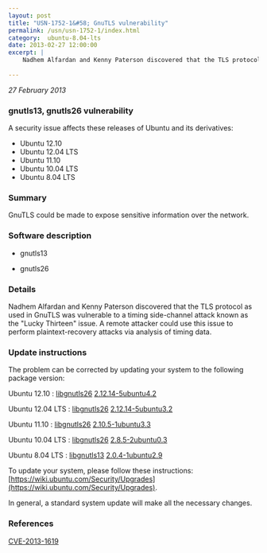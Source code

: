 ```yaml
---
layout: post
title: "USN-1752-1&#58; GnuTLS vulnerability"
permalink: /usn/usn-1752-1/index.html
category:  ubuntu-8.04-lts
date: 2013-02-27 12:00:00
excerpt: |
    Nadhem Alfardan and Kenny Paterson discovered that the TLS protocol as used in GnuTLS was vulnerable to a timing side-channel attack known as the &quot;Lucky Thirteen&quot; issue. A remote attacker could use this issue to perform plaintext-recovery attacks via analysis of timing data. 
    
--- 
```

 
 

*27 February 2013*

### gnutls13, gnutls26 vulnerability

A security issue affects these releases of Ubuntu and its derivatives:

* Ubuntu 12.10
* Ubuntu 12.04 LTS
* Ubuntu 11.10
* Ubuntu 10.04 LTS
* Ubuntu 8.04 LTS

### Summary

GnuTLS could be made to expose sensitive information over the network. 

### Software description

* gnutls13 

* gnutls26 

### Details

Nadhem Alfardan and Kenny Paterson discovered that the TLS protocol as used in GnuTLS was vulnerable to a timing side-channel attack known as the &quot;Lucky Thirteen&quot; issue. A remote attacker could use this issue to perform plaintext-recovery attacks via analysis of timing data. 

### Update instructions

The problem can be corrected by updating your system to the following package version:

Ubuntu 12.10
 : [libgnutls26](https://launchpad.net/ubuntu/+source/gnutls26) <span> [2.12.14-5ubuntu4.2](https://launchpad.net/ubuntu/+source/gnutls26/2.12.14-5ubuntu4.2) </span> 

Ubuntu 12.04 LTS
 : [libgnutls26](https://launchpad.net/ubuntu/+source/gnutls26) <span> [2.12.14-5ubuntu3.2](https://launchpad.net/ubuntu/+source/gnutls26/2.12.14-5ubuntu3.2) </span> 

Ubuntu 11.10
 : [libgnutls26](https://launchpad.net/ubuntu/+source/gnutls26) <span> [2.10.5-1ubuntu3.3](https://launchpad.net/ubuntu/+source/gnutls26/2.10.5-1ubuntu3.3) </span> 

Ubuntu 10.04 LTS
 : [libgnutls26](https://launchpad.net/ubuntu/+source/gnutls26) <span> [2.8.5-2ubuntu0.3](https://launchpad.net/ubuntu/+source/gnutls26/2.8.5-2ubuntu0.3) </span> 

Ubuntu 8.04 LTS
 : [libgnutls13](https://launchpad.net/ubuntu/+source/gnutls13) <span> [2.0.4-1ubuntu2.9](https://launchpad.net/ubuntu/+source/gnutls13/2.0.4-1ubuntu2.9) </span> 

To update your system, please follow these instructions: [https://wiki.ubuntu.com/Security/Upgrades](https://wiki.ubuntu.com/Security/Upgrades).

In general, a standard system update will make all the necessary changes. 

### References

 
 [CVE-2013-1619](http://people.ubuntu.com/~ubuntu-security/cve/CVE-2013-1619)
 

